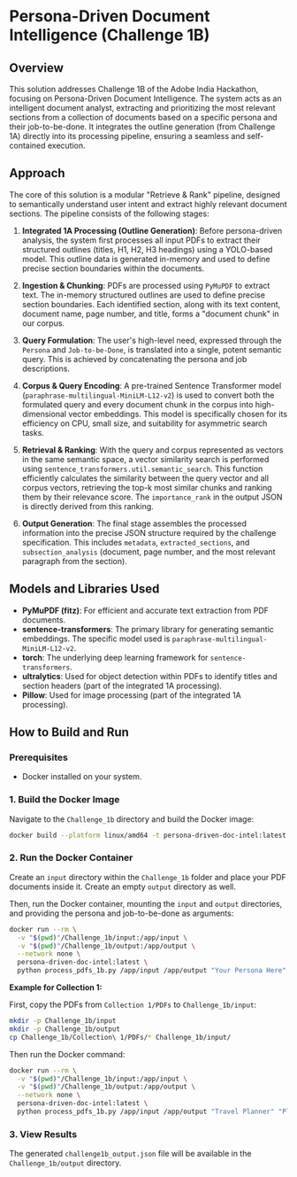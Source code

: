 # Persona-Driven Document Intelligence (Challenge 1B)

## Overview
This solution addresses Challenge 1B of the Adobe India Hackathon, focusing on Persona-Driven Document Intelligence. The system acts as an intelligent document analyst, extracting and prioritizing the most relevant sections from a collection of documents based on a specific persona and their job-to-be-done. It integrates the outline generation (from Challenge 1A) directly into its processing pipeline, ensuring a seamless and self-contained execution.

## Approach
The core of this solution is a modular "Retrieve & Rank" pipeline, designed to semantically understand user intent and extract highly relevant document sections. The pipeline consists of the following stages:

1.  **Integrated 1A Processing (Outline Generation)**: Before persona-driven analysis, the system first processes all input PDFs to extract their structured outlines (titles, H1, H2, H3 headings) using a YOLO-based model. This outline data is generated in-memory and used to define precise section boundaries within the documents.

2.  **Ingestion & Chunking**: PDFs are processed using `PyMuPDF` to extract text. The in-memory structured outlines are used to define precise section boundaries. Each identified section, along with its text content, document name, page number, and title, forms a "document chunk" in our corpus.

3.  **Query Formulation**: The user's high-level need, expressed through the `Persona` and `Job-to-be-Done`, is translated into a single, potent semantic query. This is achieved by concatenating the persona and job descriptions.

4.  **Corpus & Query Encoding**: A pre-trained Sentence Transformer model (`paraphrase-multilingual-MiniLM-L12-v2`) is used to convert both the formulated query and every document chunk in the corpus into high-dimensional vector embeddings. This model is specifically chosen for its efficiency on CPU, small size, and suitability for asymmetric search tasks.

5.  **Retrieval & Ranking**: With the query and corpus represented as vectors in the same semantic space, a vector similarity search is performed using `sentence_transformers.util.semantic_search`. This function efficiently calculates the similarity between the query vector and all corpus vectors, retrieving the top-k most similar chunks and ranking them by their relevance score. The `importance_rank` in the output JSON is directly derived from this ranking.

6.  **Output Generation**: The final stage assembles the processed information into the precise JSON structure required by the challenge specification. This includes `metadata`, `extracted_sections`, and `subsection_analysis` (document, page number, and the most relevant paragraph from the section).

## Models and Libraries Used
*   **PyMuPDF (fitz)**: For efficient and accurate text extraction from PDF documents.
*   **sentence-transformers**: The primary library for generating semantic embeddings. The specific model used is `paraphrase-multilingual-MiniLM-L12-v2`.
*   **torch**: The underlying deep learning framework for `sentence-transformers`.
*   **ultralytics**: Used for object detection within PDFs to identify titles and section headers (part of the integrated 1A processing).
*   **Pillow**: Used for image processing (part of the integrated 1A processing).

## How to Build and Run

### Prerequisites
*   Docker installed on your system.

### 1. Build the Docker Image
Navigate to the `Challenge_1b` directory and build the Docker image:

```bash
docker build --platform linux/amd64 -t persona-driven-doc-intel:latest .
```

### 2. Run the Docker Container
Create an `input` directory within the `Challenge_1b` folder and place your PDF documents inside it. Create an empty `output` directory as well.

Then, run the Docker container, mounting the `input` and `output` directories, and providing the persona and job-to-be-done as arguments:

```bash
docker run --rm \
  -v "$(pwd)"/Challenge_1b/input:/app/input \
  -v "$(pwd)"/Challenge_1b/output:/app/output \
  --network none \
  persona-driven-doc-intel:latest \
  python process_pdfs_1b.py /app/input /app/output "Your Persona Here" "Your Job-to-be-Done Here"
```

**Example for Collection 1:**

First, copy the PDFs from `Collection 1/PDFs` to `Challenge_1b/input`:

```bash
mkdir -p Challenge_1b/input
mkdir -p Challenge_1b/output
cp Challenge_1b/Collection\ 1/PDFs/* Challenge_1b/input/
```

Then run the Docker command:

```bash
docker run --rm \
  -v "$(pwd)"/Challenge_1b/input:/app/input \
  -v "$(pwd)"/Challenge_1b/output:/app/output \
  --network none \
  persona-driven-doc-intel:latest \
  python process_pdfs_1b.py /app/input /app/output "Travel Planner" "Plan a trip of 4 days for a group of 10 college friends."
```

### 3. View Results
The generated `challenge1b_output.json` file will be available in the `Challenge_1b/output` directory.